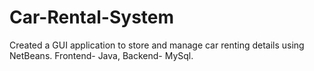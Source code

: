 # Car-Rental-System
Created a GUI application to store and manage car renting details using NetBeans. Frontend- Java, Backend- MySql.
